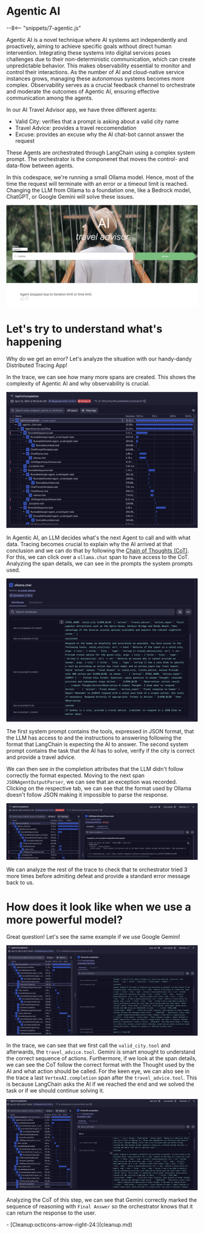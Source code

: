 # Agentic AI
--8<-- "snippets/7-agentic.js"

Agentic AI is a novel technique where AI systems act independently and proactively, aiming to achieve specific goals without direct human intervention.
Integrating these systems into digital services poses challenges due to their non-deterministic communication, which can create unpredictable behavior.
This makes observability essential to monitor and control their interactions. As the number of AI and cloud-native service instances grows, managing these autonomous systems becomes more complex.
Observability serves as a crucial feedback channel to orchestrate and moderate the outcomes of Agentic AI, ensuring effective communication among the agents.

In our AI Travel Advisor app, we have three different agents:

- Valid City: verifies that a prompt is asking about a valid city name
- Travel Advice: provides a travel reccomendation
- Excuse: provides an excuse why the AI chat-bot cannot answer the request

These Agents are orchestrated through LangChain using a complex system prompt.
The orchestrator is the componenet that moves the control- and data-flow between agents.



In this codespace, we're running a small Ollama model. Hence, most of the time the request will terminate with an error or a timeout limit is reached.
Changing the LLM from Ollama to a foundation one, like a Bedrock model, ChatGPT, or Google Gemini will solve these issues.

![Agentic Example](./img/agentic_example.png)

# Let's try to understand what's happening 

Why do we get an error? Let's analyze the situation with our handy-dandy Distributed Tracing App! 

In the trace, we can see how many more spans are created. This shows the complexity of Agentic AI and why observability is crucial.

![Agentic Trace](./img/agentic_trace.png)

In Agentic AI, an LLM decides what's the next Agent to call and with what data. 
Tracing becomes crucial to explain why the AI arrived at that conclusion and we can do that by following the [Chain of Thoughts (CoT)](https://www.ibm.com/think/topics/chain-of-thoughts).
For this, we can click over a `ollama.chat` span to have access to the CoT. Analyzing the span details, we can see in the prompts the system prompts used.

![](./img/agentic_throughts.png)

The first system prompt contains the tools, expressed in JSON format, that the LLM has access to and the instructions to answering following the format
that LangChain is expecting the AI to answer.
The second system prompt contains the task that the AI has to solve, verify if the city is correct and provide a travel advice.

We can then see in the completion attributes that the LLM didn't follow correctly the format expected.
Moving to the next span `JSONAgentOutputParser`, we can see that an exception was recorded. 
Clicking on the respective tab, we can see that the format used by Ollama doesn't follow JSON making it impossible to parse the response.

![](./img/agentic_exception.png)

We can analyze the rest of the trace to check that te orchestrator tried 3 more times before admiting defeat and provide a standard error message back to us.

# How does it look like when we use a more powerful model?

Great question! Let's see the same example if we use Google Gemini!

![Good Agent](./img/agentic_good.png)

In the trace, we can see that we first call the `valid_city.tool` and afterwards, the `travel_advice.tool`.
Gemini is smart enought to understand the correct sequence of actions.
Furthermore, if we look at the span details, we can see the CoT follow the correct format with the Thought used by the AI and what action should be called.
For the keen eye, we can also see in the trace a last `VertexAI.completion` span after the `travel_advice.tool`.
This is because LangChain asks the AI if we reached the end and we solved the task or if we should continue solving it.

![](./img/agent_final.png)

Analyzing the CoT of this step, we can see that Gemini correctly marked the sequence of reasoning with `Final Answer` so the orchestrator knows that it can return the response to the user.


<div class="grid cards" markdown>
- [Cleanup:octicons-arrow-right-24:](cleanup.md)
</div>

